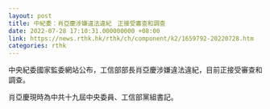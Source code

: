 ```yaml
---
layout: post
title: 中紀委：肖亞慶涉嫌違法違紀　正接受審查和調查
date: 2022-07-28 17:10:31.000000000 +08:00
link: https://news.rthk.hk/rthk/ch/component/k2/1659792-20220728.htm
categories: rthk
---
```


中央紀委國家監委網站公布，工信部部長肖亞慶涉嫌違法違紀，目前正接受審查和調查。

肖亞慶現時為中共十九屆中央委員、工信部黨組書記。
